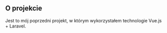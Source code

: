 ## O projekcie

<p>
Jest to mój poprzedni projekt, w którym wykorzystałem technologie Vue.js + Laravel.
</p>
